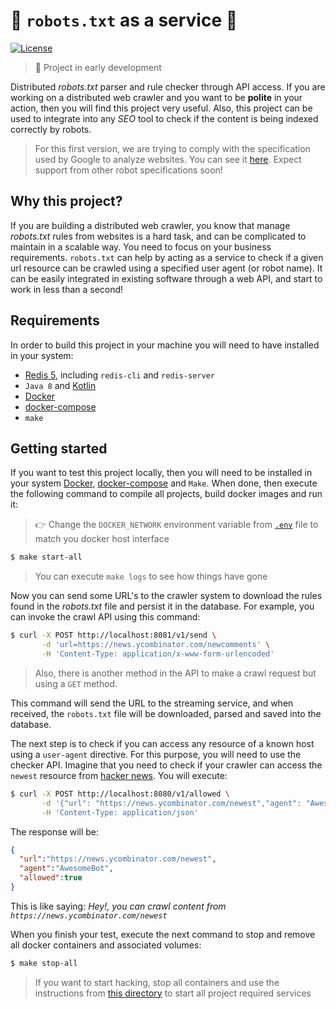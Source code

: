 # :robot: `robots.txt` as a service :robot:

[![License](https://img.shields.io/badge/License-GPLv3%202.0-brightgreen.svg?style=for-the-badge)](https://www.gnu.org/licenses/gpl-3.0)

>:construction: Project in early development

Distributed *robots.txt* parser and rule checker through API access. If you are working on
a distributed web crawler and you want to be **polite** in your action, then you will find
this project very useful. Also, this project can be used to integrate into any *SEO* tool to check if 
the content is being indexed correctly by robots.

>For this first version, we are trying to comply with the specification used by Google to analyze websites. You can see it [here](https://developers.google.com/search/reference/robots_txt?hl=en).
Expect support from other robot specifications soon!

## Why this project?

If you are building a distributed web crawler, you know that manage *robots.txt* rules from websites is a hard task, 
and can be complicated to maintain in a scalable way. You need to focus on your business requirements. `robots.txt` 
can help by acting as a service to check if a given url resource can be crawled using a specified user agent 
(or robot name). It can be easily integrated in existing software through a web API, and start to work in less than a second!

## Requirements

In order to build this project in your machine you will need to have installed in your system:

* [Redis 5](https://redis.io/topics/quickstart), including `redis-cli` and `redis-server`
* `Java 8` and [Kotlin](https://kotlinlang.org/docs/tutorials/command-line.html)
* [Docker](https://docs.docker.com/install/)
* [docker-compose](https://docs.docker.com/compose/install/)
* `make`

## Getting started

If you want to test this project locally, then you will need to be installed in your system [Docker](https://www.docker.com/), 
[docker-compose](https://docs.docker.com/compose/install/) and `Make`. When done, then execute the following
command to compile all projects, build docker images and run it:

>:point_right: Change the `DOCKER_NETWORK` environment variable from [`.env`](.env) file to match
you docker host interface

```bash
$ make start-all
```

>You can execute `make logs` to see how things have gone

Now you can send some URL's to the crawler system to download the rules found in the *robots.txt* file
and persist it in the database. For example, you can invoke the crawl API using this command:

```bash
$ curl -X POST http://localhost:8081/v1/send \
       -d 'url=https://news.ycombinator.com/newcomments' \
       -H 'Content-Type: application/x-www-form-urlencoded'
```
>Also, there is another method in the API to make a crawl request but using a `GET` method.

This command will send the URL to the streaming service, and when received, the `robots.txt` file
will be downloaded, parsed and saved into the database.

The next step is to check if you can access any resource of a known host using a `user-agent` directive. For this 
purpose, you will need to use the checker API. Imagine that you need to check if your crawler can access the 
`newest` resource from [hacker news](https://news.ycombinator.com/newest). You will execute:

```bash
$ curl -X POST http://localhost:8080/v1/allowed \
       -d '{"url": "https://news.ycombinator.com/newest","agent": "AwesomeBot"}' \
       -H 'Content-Type: application/json'
```

The response will be:

```json
{
  "url":"https://news.ycombinator.com/newest",
  "agent":"AwesomeBot",
  "allowed":true
}
```

This is like saying: *Hey!, you can crawl content from `https://news.ycombinator.com/newest`*

When you finish your test, execute the next command to stop and remove all docker containers and 
associated volumes:

```bash
$ make stop-all
```

>If you want to start hacking, stop all containers and use the instructions from [this directory](setup) to start all
project required services

